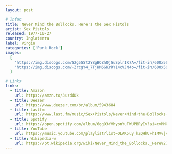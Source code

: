 ```yaml
---
layout: post

# Infos
title: Never Mind the Bollocks, Here's the Sex Pistols
artist: Sex Pistols
released: 1977-10-27
country: Inglaterra
label: Virgin
categories: ['Punk Rock']
images:
  [
    'https://img.discogs.com/G2g5GSt2YBgBOZhQjGuSplrIR7A=/fit-in/600x566/filters:strip_icc():format(jpeg):mode_rgb():quality(90)/discogs-images/R-2558425-1377106336-4419.jpeg.jpg',
    'https://img.discogs.com/-ZrcgY4_7TjHM6GKrRY14cVJN4o=/fit-in/600x566/filters:strip_icc():format(jpeg):mode_rgb():quality(90)/discogs-images/R-2558425-1377106376-3291.jpeg.jpg',
  ]

# Links
links:
  - title: Amazon
    url: https://amzn.to/3uzddDk
  - title: Deezer
    url: https://www.deezer.com/br/album/5943684
  - title: Lastfm
    url: https://www.last.fm/music/Sex+Pistols/Never+Mind+the+Bollocks+Here%27s+the+Sex+Pistols
  - title: Spotify
    url: https://open.spotify.com/album/6ggO3YVhyonYuFWUPBRyIv?si=cvMMGivXTpGPdQ377sJEeA
  - title: YouTube
    url: https://music.youtube.com/playlist?list=OLAK5uy_kZQHhUFhIMVvjv7WaBcI3jxW7E-dtesN4
  - title: Wikipedia-w
    url: https://pt.wikipedia.org/wiki/Never_Mind_the_Bollocks,_Here%27s_the_Sex_Pistols
---
```

